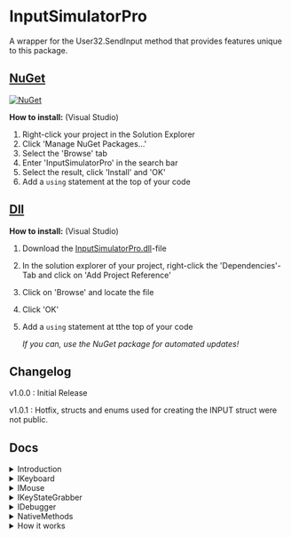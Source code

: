 # InputSimulatorPro

A wrapper for the User32.SendInput method that provides features unique to this package.

## [NuGet](https://www.nuget.org/packages/InputSimulatorPro/)

[![NuGet](https://img.shields.io/nuget/dt/InputSimulatorPro.svg?style=flat&label=InputSimulatorPro&logo=nuget&color=#6A994E)](https://www.nuget.org/packages/InputSimulatorPro/)

__How to install:__ (Visual Studio) 
1. Right-click your project in the Solution Explorer
2. Click 'Manage NuGet Packages...'
3. Select the 'Browse' tab
4. Enter 'InputSimulatorPro' in the search bar
5. Select the result, click 'Install' and 'OK'
6. Add a `using` statement at the top of your code

## [Dll](./.dll/InputSimulatorPro.dll)

__How to install:__ (Visual Studio)
1. Download the [InputSimulatorPro.dll](./.dll/InputSimulatorPro)-file
2. In the solution explorer of your project, right-click the 'Dependencies'-Tab and click on 'Add Project Reference'
3. Click on 'Browse' and locate the file
4. Click 'OK'
5. Add a `using` statement at tthe top of your code

   *If you can, use the NuGet package for automated updates!*
   
## Changelog
v1.0.0 : Initial Release

v1.0.1 : Hotfix, structs and enums used for creating the INPUT struct were not public.

## Docs

<details>
  <summary>Introduction</summary>
  
  The main class of this package is `InputSimulator`. It holds references to `IKeyboard`,`IMouse`,`IKeyStateGrabber` and `IDebugger`. Those hold the main features of the package.
</details>

<details>
  <summary>IKeyboard</summary>
  
  `IKeyboard` (or in the `InputSimulator`-class a `Keyboard`-instance) holds methods for keyboard related input simulations;

  
  __KeyDown:__
  ```
  public void KeyDown(VirtualKeyShort keyShort)
  ```

  Takes in a `VirtualKeyShort` representing the key you want to simulate the KeyDown input for.

  __KeyUp:__
  ```
  public void KeyUp(VirtualKeyShort keyShort)
  ```
  Takes in a `VirtualKeyShort` representing the key you want to simulate the KeyDown input for.


  __KeyPress:__
  ```
  public void KeyPress(VirtualKeyShort keyShort)
  ```
  Takes in a `VirtualKeyShort` reporesenting the key you want to simulate a keypress (down and up input) for.

  
  __TextEntry:__
  ```
  public void TextEntry(string text)
  ```
  Takes in a `string` representing the Text you want to enter. The method simulates the KeyDown and KeyUp input for every char in the string and mapps it to the `VirtualKeyCode`. 


  __SimultaneousKeyPress:__
  ```
  public void SimultaneousKeyPress(VirtualKeyShort[] keyShorts)
  ```
  Takes in an array of `VirtualKeyShort` representing the keys you want to simulate a keypress for at the same time. This can be used to simulate inputs that use the CTRL-key as a modifyer key.


  __SimultaneousKeyDown__
  ```
  public void SimultaneousKeyDown(VirtualKeyShort[] keyShorts)
  ```
  Takes in an array of `VirtualKeyShort` representing the keys you want to simulate a key down input  for at the same time. This can be used to simulate inputs that use the CTRL-key as a modifyer key.


  __SimultaneousKeyUp__
  ```
  public void SimultaneousKeyDown(VirtualKeyShort[] keyShorts)
  ```
  Takes in an array of `VirtualKeyShort` representing the keys you want to simulate a key up input  for at the same time. This can be used to simulate inputs that use the CTRL-key as a modifyer key.


  __Sleep__
  ```
  public void Sleep(int milliseconds)
  ```
  Takes in an `int` that represents the timeout of the Thread in milliseconds. It utilizes `Thread.Sleep` and is just here for practical purposes. This mthod also has an overload which takes in a `TimeSpan`
  representing the timeout.
</details>

<details>
  <summary>IMouse</summary>

  `IMouse` (or in the `InputSimulator`-class a `Mouse`-instance) holds methods for mouse related input simulations;


  __KeyDown__
  ```
  public void KeyDown(MouseButton button)
  ```
  Takes in a `MouseButton` representing the button you want simulate a down input for.


  __KeyUp__
  ```
  public void KeyUp(MouseButton button)
  ```
  Takes in a `MouseButton` representing the button you want simulate a up input for.


  __KeyPress__
  ```
  public void KeyPress(MouseButton button)
  ```
  Takes in a `MouseButton` representing the button you want to simulate a press input for (down and up input).


  __SetCursorPositionRelative__
  ```
  public void SetCursorPositionRelative(Vector2 coordinates)
  ```
  Takes in a `Vector2` representing the relative pixels amount you want to set the cursor position to. The (0,0) coordinate is always at the cursor (thats why it's relative movement).


  __SetCursorPositionAbsolute__
  ```
  public void SetCursorPositionAbsolute(Vector2 coordinates, bool useNormalizedCoordinates, bool virtualDesktop = false);
  ```
  Takes in a `Vector2` coordinates, `bool` useNormalizedCoordinates, `bool` virtualDesktop.

  The coordinates represent the coordinates you want to set the cursors position to. If useNormaliedCoordinates is true, the coordinates are represented in pixels, if not the coordinates should be given in a 
  range of 65535.0 to 0. useNormalizedCoordinates utilizes the `GetSystemMetrics`-method from the Windows-API and normalizes the coordinates in the scale of the MAIN monitor.

  If virtualDesktop is true, it maps the coordinates to the whole virtual desktop. This is used for multi-monitor setups.

  useNormalizedCoordinates and virtualDesktop can't be used together.

  useNormalizedCoordinates may not be pixel-perfect due to floating point errors and how deltaTime is calculated. (ca. 8p out of 10.000, no guarantee on that)


  __InterpolateCursorPositionRelative__
  ```
  public void InterpolateCursorPositionRelative(Vector2 coordinates, float t);
  ```
  Takes in a `Vector2` representing the coordinates you want interpolate the mouse position to, over a given period of time `t` in seconds. The start position is always the cursor (0,0). 
  The coordinates are in pixels.


  __InterpolateCursorPositionAbsolute__
  ```
  public void InterpolateCursorPositionAbsolute(Vector2 startCoordinates, Vector2 endCoordinates, float t, bool useNormalizedCoordinates = true, bool virtualDesktop = false);
  ```
  Takes in a `Vector2` startCoordinates, `Vector2` endCoordinates, `float` t, `bool` useNormalizedCoordinates, `bool` virtualDekstop.

  The `Vector2` startCoordinate represents the coordinates where the cursor position interpolation should be started, the endCoordinates the end. `t`represents the time you want to interpolate the
  cursor position over in seconds.

  If useNormalizedCoordinates is true, the coordinates are normalzed to the MAIN monitor using the `GetSystemMetrics`-method from the Windows-API. If not the coordinates should be given in a range of 
  65535.0 to 0.

  If virtualDesktop is true the coordinates are mapped to the whole virtual desktop. This is used for multi-monitor setups.

  useNormalizedCoordinates and virtualDesktop can't be used together.

  useNormalizedCoordinates may not be pixel-perfect due to floating point errors and how deltaTime is calculated. (ca. 8p out of 10.000, no guarantee on that)


  __VerticalWheel__
  ```
  public void VerticalWheel(int scroll)
  ```
  Takes in a `int` representing the amount of vertical scroll. The scroll amount is multiplied by the default amount it takes to scroll one notch on a mouse (120)


  
  __HorizontalWheel__
  ```
  public void HorizontalWheel(int scroll)
  ```
  Takes in a `int` representing the amount of horizontal scroll. The scroll amount is multiplied by the default amount it takes to scroll one notch on a mouse (120)


  __Sleep__
  ```
  public void Sleep(int milliseconds)
  ```
  Takes in an `int` that represents the timeout of the Thread in milliseconds. It utilizes `Thread.Sleep` and is just here for practical purposes. This mthod also has an overload which takes in a `TimeSpan`
  representing the timeout.
</details>

<details>
  <summary>IKeyStateGrabber</summary>
  
  `IKeyStateGrabber` (or in the `InputSimulator`-class a `KeyStateGrabber`-instance) holds methods for checking the state of different keys;


  __IsVirtualKeyDown__
  ```
  public bool IsVirtualKeyDown(VirtualKeyShort key)
  ```
  Takes in a `VirtualKeyShort` representing the key you want to check if the virtual key is down. Returns true if it is.


  __IsVirtualKeyUp__
  ```
  public bool IsVirtualKeyUp(VirtualKeyShort key)
  ```
  Takes in a `VirtualKeyShort` representing the key you want to check if the virtual key is up. Returns true if it is.


  __IsHardwareKeyDown__
  ```
  public bool IsVirtualKeyDown(VirtualKeyShort key)
  ```
  Takes in a `VirtualKeyShort` representing the key you want to check if the physical key is down. Returns true if it is.


  __IsHardwareKeyUp__
  ```
  public bool IsVirtualKeyUp(VirtualKeyShort key)
  ```
  Takes in a `VirtualKeyShort` representing the key you want to check if the physical key is up. Returns true if it is.


  __IsToggleKeyInEffect__
  ```
  public bool IsToggleKeyInEffect(VirtualKeyShort key)
  ```
  Takes in a `VirtualKeyShort` representing the key want to checck if it is in effect. This can be used to check wether a CTRL or SHIFTLOCK key is in effect. This can also be used to check if a 
  regular key is in effect.

</details>

<details>
  <summary>IDebugger</summary>

  `IDebugger` (or in the `InputSimulator`-class a `Debugger`-instance) holds debug-related infos;


  __DoDebugInfo__
  ```
  public bool DoDebugInfo
  ```
  The `bool` defines wether debug info should be printed to the console.


  __Version__
  ```
  public string Version
  ```
  Returns the current Version you are using


  __Author__
  ```
  public string Author
  ```
  Returns my GitHub name.


  __Log__
  ```
  public void Log(string message)
  ```
  Logs a message to the console if DoDebugInfo is true.
</details>

<details>
  <summary>NativeMethods</summary>
  
  The `NativeMethods`-class holds all the methods from the Windows-API used in this package, but also a few methods that can be useful while working with makros;


  __SetForegroundWindow__
  ```
  [DllImport("user32.DLL")] public static extern bool SetForegroundWindow(IntPtr hWnd)
  ```
  Takes in a `IntPtr` representing the window you want to set the foreground (focus) to.


  __FindWindows__
  ```
  [DllImport("user32.DLL", CharSet = CharSet.Unicode)] public static extern IntPtr FindWindow(string? lpClassName, string lpWindowName)
  ```
  Takes in two string, `lpClassName` representing the class name of the window you want to find and `lpWindowName` representing the exact window name of the window you want to find.

  In my use-case `lpClassName` doesn't work too well, so I just pass in a null and the exact window name.
  
  Returns an `IntPtr` representing the window.

  __Usage__
  
  You can use `FindWindow` and pass it into `SetForegroundWindow` to change the focus

  ### Example
  ```
  using InputSimulatorPro.Resources.Natives;

  NativeMethods.SetForegroundWindow(NativeMethods.FindWindow(null , "Minecraft 1.8.9"));
  ```
</details>

<details>
  <summary>How it works</summary>
  
  The `SendInput` works by inserting inputs into the input stream of the device. These inputs are then executed like they were from a physical input and react with app-events, e.g. closes a tab in a 
  browser when you press CTRL-W.

  This also brings security flaws that are prevented like this:

  >This function is subject to UIPI. Applications are permitted to inject input only into applications that are at an equal or lesser integrity level.

  Means that the code you are running has low or medium integrity and is not permitted to send inputs to higher integrity application (e.g. system).

  Because the any inputs from the user or this application are but into an Input-Buffer that holds all inputs, user inputs can mess with the inputs send from the application.
</details>
